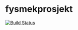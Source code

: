 # fysmekprosjekt

[![Build Status](https://travis-ci.org/uio-fys-mek/md-prosjekt.svg?branch=master)](https://travis-ci.org/uio-fys-mek/md-prosjekt)
